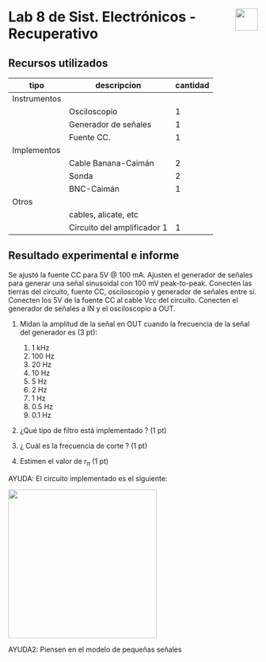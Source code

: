 # <img src="https://julianodb.github.io/SISTEMAS_ELECTRONICOS_PARA_INGENIERIA_BIOMEDICA/img/logo_fing.png?raw=true" align="right" height="45"> Lab 8 de Sist. Electrónicos - Recuperativo

## Recursos utilizados

| tipo | descripcion | cantidad | 
| -- | -- | -- | 
| Instrumentos |  |  |
|  | Osciloscopio | 1 |
|  | Generador de señales | 1 | 
|  | Fuente CC. | 1 |
| Implementos |  |  | 
|  | Cable Banana-Caimán | 2 | 
|  | Sonda | 2 | 
|  | BNC-Caimán | 1 |
| Otros |  |  | 
| | cables, alicate, etc | | 
| | Circuito del amplificador 1 | 1 | 

## Resultado experimental e informe

Se ajustó la fuente CC para 5V @ 100 mA. Ajusten el generador de señales para generar una señal sinusoidal con 100 mV peak-to-peak. Conecten las tierras del circuito, fuente CC, osciloscopio y generador de señales entre sí. Conecten los 5V de la fuente CC al cable Vcc del circuito. Conecten el generador de señales a IN y el osciloscopio a OUT.

1. Midan la amplitud de la señal en OUT cuando la frecuencia de la señal del generador es (3 pt):
    1. 1 kHz
    1. 100 Hz
    1. 20 Hz
    1. 10 Hz
    1. 5 Hz
    1. 2 Hz
    1. 1 Hz
    1. 0.5 Hz
    1. 0.1 Hz

1. ¿Qué tipo de filtro está implementado ? (1 pt)

1. ¿ Cuál es la frecuencia de corte ? (1 pt)

1. Estimen el valor de $r_\pi$ (1 pt)

AYUDA: El circuito implementado es el siguiente:

<img src="https://julianodb.github.io/electronic_circuits_diagrams/common_emitter_lab8.png" width="300">

AYUDA2: Piensen en el modelo de pequeñas señales